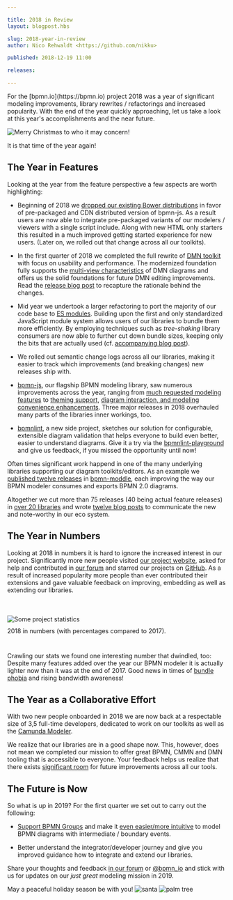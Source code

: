 ```yaml
---

title: 2018 in Review
layout: blogpost.hbs

slug: 2018-year-in-review
author: Nico Rehwaldt <https://github.com/nikku>

published: 2018-12-19 11:00

releases:

---
```



<p class="introduction">
  For the [bpmn.io](https://bpmn.io) project 2018 was a year of significant modeling improvements, library rewrites / refactorings and increased popularity.
  With the end of the year quickly approaching, let us take a look at this year's accomplishments and the near future.
</p>

<!-- continue -->


<div class="figure condensed-size">
  <img src="{{ assets }}/attachments/blog/2018/014-christmas-tree.gif" alt="Merry Christmas to who it may concern!" style="border-color: #489d1273">
  <p class="caption">
    It is that time of the year again!
  </p>
</div>


## The Year in Features

Looking at the year from the feature perspective a few aspects are worth highlighting:

* Beginning of 2018 we [dropped our existing Bower distributions](https://bpmn.io/blog/posts/2018-bpmn-js-0-27.html) in favor of pre-packaged and CDN distributed version of bpmn-js. As a result users are now able to integrate pre-packaged variants of our modelers / viewers with a single script include. Along with new HTML only starters this resulted in a much improved getting started experience for new users. (Later on, we rolled out that change across all our toolkits).

* In the first quarter of 2018 we completed the full rewrite of [DMN toolkit](https://github.com/bpmn-io/dmn-js) with focus on usability and performance. The modernized foundation fully supports the [multi-view characteristics](https://github.com/bpmn-io/dmn-js-examples/tree/master/modeler) of DMN diagrams and offers us the solid foundations for future DMN editing improvements. Read the [release blog post](https://bpmn.io/blog/posts/2018-dmn-js-4-0-0.html) to recapture the rationale behind the changes.

* Mid year we undertook a larger refactoring to port the majority of our code base to [ES modules](http://exploringjs.com/es6/ch_modules.html#sec_basics-of-es6-modules). Building upon the first and only standardized JavaScript module system allows users of our libraries to bundle them more efficiently. By employing techniques such as _tree-shaking_ library consumers are now able to further cut down bundle sizes, keeping only the bits that are actually used (cf. [accompanying blog post](https://bpmn.io/blog/posts/2018-migrating-to-es-modules.html)).

* We rolled out semantic change logs across all our libraries, making it easier to track which improvements (and breaking changes) new releases ship with.

* [bpmn-js](https://github.com/bpmn-io/bpmn-js), our flagship BPMN modeling library, saw numerous improvements across the year, ranging from [much requested modeling features](https://bpmn.io/blog/posts/2018-bpmn-js-2-0-0.html) to [theming support](https://bpmn.io/blog/posts/2018-bpmn-js-2-1-0.html), [diagram interaction, and modeling convenience enhancements](https://bpmn.io/blog/posts/2018-bpmn-js-0-26.html). Three major releases in 2018 overhauled many parts of the libraries inner workings, too.

* [bpmnlint](https://github.com/bpmn-io/bpmnlint), a new side project, sketches our solution for configurable, extensible diagram validation that helps everyone to build even better, easier to understand diagrams. Give it a try via the [bpmnlint-playground](https://github.com/bpmn-io/bpmnlint-playground) and give us feedback, if you missed the opportunity until now!

Often times significant work happend in one of the many underlying libraries supporting our diagram toolkits/editors. As an example we [published twelve releases](https://github.com/bpmn-io/bpmn-moddle/blob/master/CHANGELOG.md) in [bpmn-moddle](https://github.com/bpmn-io/bpmn-moddle), each improving the way our BPMN modeler consumes and exports BPMN 2.0 diagrams.

Altogether we cut more than 75 releases (40 being actual feature releases) in [over 20 libraries](https://github.com/bpmn-io) and wrote
[twelve blog posts](https://bpmn.io/blog/) to communicate the new and note-worthy in our eco system.



## The Year in Numbers

Looking at 2018 in numbers it is hard to ignore the increased interest in our project.
Significantly more new people visited [our project website](https://bpmn.io/), asked for help and contributed in [our forum](https://forum.bpmn.io/) and starred our projects on [GitHub](https://github.com/bpmn-io). As a result of increased popularity more people than ever contributed their extensions and gave valuable feedback on improving, embedding as well as extending our libraries.

<div class="figure no-border condensed-size" style="margin: 50px 0 40px 0">
  <img src="{{ assets }}/attachments/blog/2018/014-stats.png" alt="Some project statistics">
  <p class="caption" style="margin-top: 10px">
    2018 in numbers (with percentages compared to 2017).
  </p>
</div>

Crawling our stats we found one interesting number that dwindled, too:
Despite many features added over the year our BPMN modeler it is actually lighter now than it was at the end of 2017. Good news in times of [bundle phobia](https://bundlephobia.com) and rising bandwidth awareness!


## The Year as a Collaborative Effort

With two new people onboarded in 2018 we are now back at a respectable size of 3,5 full-time developers, dedicated to work on our toolkits as well as the [Camunda Modeler](https://github.com/camunda/camunda-modeler).

We realize that our libraries are in a good shape now. This, however, does not mean we completed our mission to offer great BPMN, CMMN and DMN tooling that is accessible to everyone. Your feedback helps us realize that there exists [significant room](https://github.com/bpmn-io/bpmn-js/issues?q=is%3Aopen+is%3Aissue+label%3Aenhancement) for future improvements across all our tools.


## The Future is Now

So what is up in 2019? For the first quarter we set out to carry out the following:

* [Support BPMN Groups](https://github.com/bpmn-io/bpmn-js/issues/343) and make it [even easier/more intuitive](https://github.com/bpmn-io/bpmn-js/issues/478) to model BPMN diagrams with intermediate / boundary events.

* Better understand the integrator/developer journey and give you improved guidance how to integrate and extend our libraries.

Share your thoughts and feedback [in our forum](https://forum.bpmn.io/) or [@bpmn_io](https://twitter.com/bpmn_io) and stick with us for updates on our _just great_ modeling mission in 2019.

May a peaceful holiday season be with you! <img class="emoji" src="https://twemoji.maxcdn.com/2/svg/1f385-1f3fe.svg" alt="santa" title="Ho!"> <img class="emoji" src="https://twemoji.maxcdn.com/2/svg/1f334.svg" alt="palm tree" title="Yo!">